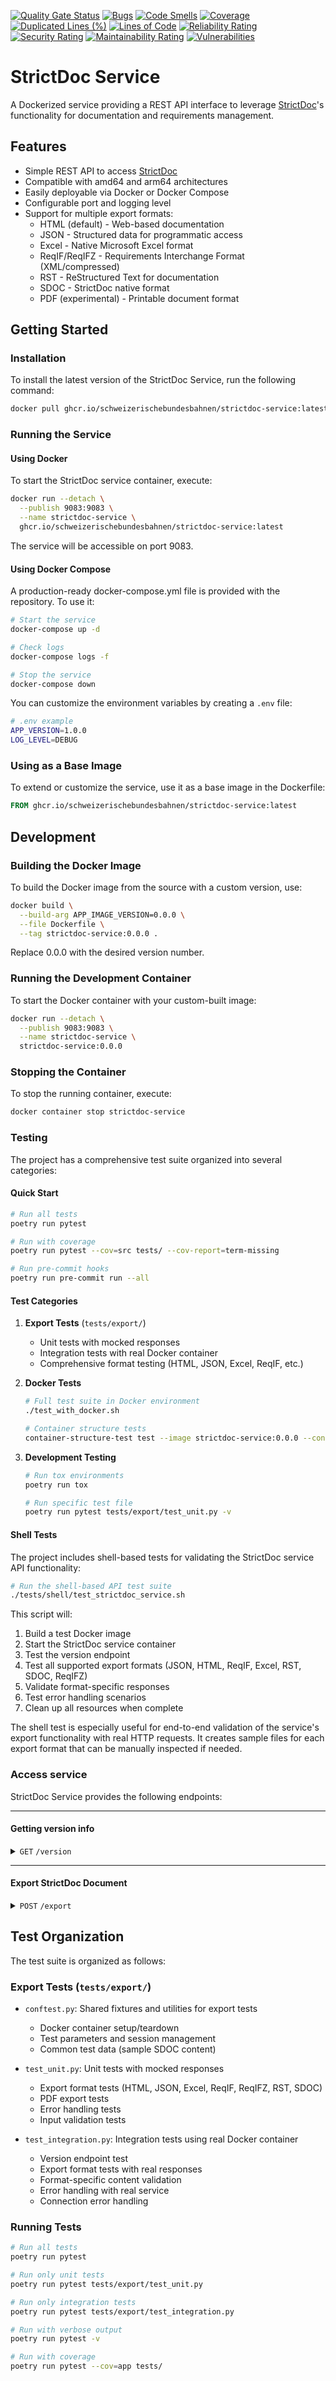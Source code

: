 [![Quality Gate Status](https://sonarcloud.io/api/project_badges/measure?project=SchweizerischeBundesbahnen_strictdoc-service&metric=alert_status)](https://sonarcloud.io/summary/new_code?id=SchweizerischeBundesbahnen_strictdoc-service)
[![Bugs](https://sonarcloud.io/api/project_badges/measure?project=SchweizerischeBundesbahnen_strictdoc-service&metric=bugs)](https://sonarcloud.io/summary/new_code?id=SchweizerischeBundesbahnen_strictdoc-service)
[![Code Smells](https://sonarcloud.io/api/project_badges/measure?project=SchweizerischeBundesbahnen_strictdoc-service&metric=code_smells)](https://sonarcloud.io/summary/new_code?id=SchweizerischeBundesbahnen_strictdoc-service)
[![Coverage](https://sonarcloud.io/api/project_badges/measure?project=SchweizerischeBundesbahnen_strictdoc-service&metric=coverage)](https://sonarcloud.io/summary/new_code?id=SchweizerischeBundesbahnen_strictdoc-service)
[![Duplicated Lines (%)](https://sonarcloud.io/api/project_badges/measure?project=SchweizerischeBundesbahnen_strictdoc-service&metric=duplicated_lines_density)](https://sonarcloud.io/summary/new_code?id=SchweizerischeBundesbahnen_strictdoc-service)
[![Lines of Code](https://sonarcloud.io/api/project_badges/measure?project=SchweizerischeBundesbahnen_strictdoc-service&metric=ncloc)](https://sonarcloud.io/summary/new_code?id=SchweizerischeBundesbahnen_strictdoc-service)
[![Reliability Rating](https://sonarcloud.io/api/project_badges/measure?project=SchweizerischeBundesbahnen_strictdoc-service&metric=reliability_rating)](https://sonarcloud.io/summary/new_code?id=SchweizerischeBundesbahnen_strictdoc-service)
[![Security Rating](https://sonarcloud.io/api/project_badges/measure?project=SchweizerischeBundesbahnen_strictdoc-service&metric=security_rating)](https://sonarcloud.io/summary/new_code?id=SchweizerischeBundesbahnen_strictdoc-service)
[![Maintainability Rating](https://sonarcloud.io/api/project_badges/measure?project=SchweizerischeBundesbahnen_strictdoc-service&metric=sqale_rating)](https://sonarcloud.io/summary/new_code?id=SchweizerischeBundesbahnen_strictdoc-service)
[![Vulnerabilities](https://sonarcloud.io/api/project_badges/measure?project=SchweizerischeBundesbahnen_strictdoc-service&metric=vulnerabilities)](https://sonarcloud.io/summary/new_code?id=SchweizerischeBundesbahnen_strictdoc-service)

# StrictDoc Service

A Dockerized service providing a REST API interface to leverage [StrictDoc](https://github.com/strictdoc-project/strictdoc)'s functionality for documentation and requirements management.

## Features

- Simple REST API to access [StrictDoc](https://github.com/strictdoc-project/strictdoc)
- Compatible with amd64 and arm64 architectures
- Easily deployable via Docker or Docker Compose
- Configurable port and logging level
- Support for multiple export formats:
  - HTML (default) - Web-based documentation
  - JSON - Structured data for programmatic access
  - Excel - Native Microsoft Excel format
  - ReqIF/ReqIFZ - Requirements Interchange Format (XML/compressed)
  - RST - ReStructured Text for documentation
  - SDOC - StrictDoc native format
  - PDF (experimental) - Printable document format

## Getting Started

### Installation

To install the latest version of the StrictDoc Service, run the following command:

```bash
docker pull ghcr.io/schweizerischebundesbahnen/strictdoc-service:latest
```

### Running the Service

#### Using Docker

To start the StrictDoc service container, execute:

```bash
docker run --detach \
  --publish 9083:9083 \
  --name strictdoc-service \
  ghcr.io/schweizerischebundesbahnen/strictdoc-service:latest
```

The service will be accessible on port 9083.

#### Using Docker Compose

A production-ready docker-compose.yml file is provided with the repository. To use it:

```bash
# Start the service
docker-compose up -d

# Check logs
docker-compose logs -f

# Stop the service
docker-compose down
```

You can customize the environment variables by creating a `.env` file:

```bash
# .env example
APP_VERSION=1.0.0
LOG_LEVEL=DEBUG
```

### Using as a Base Image

To extend or customize the service, use it as a base image in the Dockerfile:

```Dockerfile
FROM ghcr.io/schweizerischebundesbahnen/strictdoc-service:latest
```

## Development

### Building the Docker Image

To build the Docker image from the source with a custom version, use:

```bash
docker build \
  --build-arg APP_IMAGE_VERSION=0.0.0 \
  --file Dockerfile \
  --tag strictdoc-service:0.0.0 .
```

Replace 0.0.0 with the desired version number.

### Running the Development Container

To start the Docker container with your custom-built image:

```bash
docker run --detach \
  --publish 9083:9083 \
  --name strictdoc-service \
  strictdoc-service:0.0.0
```

### Stopping the Container

To stop the running container, execute:

```bash
docker container stop strictdoc-service
```

### Testing

The project has a comprehensive test suite organized into several categories:

#### Quick Start

```bash
# Run all tests
poetry run pytest
```
```bash
# Run with coverage
poetry run pytest --cov=src tests/ --cov-report=term-missing
```
```bash
# Run pre-commit hooks
poetry run pre-commit run --all
```

#### Test Categories

1. **Export Tests** (`tests/export/`)
   - Unit tests with mocked responses
   - Integration tests with real Docker container
   - Comprehensive format testing (HTML, JSON, Excel, ReqIF, etc.)

2. **Docker Tests**
   ```bash
   # Full test suite in Docker environment
   ./test_with_docker.sh
   ```
   ```bash
   # Container structure tests
   container-structure-test test --image strictdoc-service:0.0.0 --config ./tests/container/container-structure-test.yaml
   ```

3. **Development Testing**
   ```bash
   # Run tox environments
   poetry run tox
   ```
   ```bash
   # Run specific test file
   poetry run pytest tests/export/test_unit.py -v
   ```

#### Shell Tests

The project includes shell-based tests for validating the StrictDoc service API functionality:

```bash
# Run the shell-based API test suite
./tests/shell/test_strictdoc_service.sh
```

This script will:
1. Build a test Docker image
2. Start the StrictDoc service container
3. Test the version endpoint
4. Test all supported export formats (JSON, HTML, ReqIF, Excel, RST, SDOC, ReqIFZ)
5. Validate format-specific responses
6. Test error handling scenarios
7. Clean up all resources when complete

The shell test is especially useful for end-to-end validation of the service's export functionality with real HTTP requests. It creates sample files for each export format that can be manually inspected if needed.

### Access service

StrictDoc Service provides the following endpoints:

------------------------------------------------------------------------------------------

#### Getting version info

<details>
  <summary>
    <code>GET</code> <code>/version</code>
  </summary>

##### Responses

> | HTTP code | Content-Type       | Response                                                                                                                            |
> |-----------|--------------------|-------------------------------------------------------------------------------------------------------------------------------------|
> | `200`     | `application/json` | `{ "python": "3.13.0", "strictdoc": "0.7.0", "strictdocService": "0.0.0", "timestamp": "2024-09-23T12:23:09Z" }` |

##### Example cURL

> ```bash
>  curl -X GET -H "Content-Type: application/json" http://localhost:9083/version
> ```

</details>


------------------------------------------------------------------------------------------

#### Export StrictDoc Document

<details>
  <summary>
    <code>POST</code> <code>/export</code>
  </summary>

##### Parameters

> | Parameter name | Type     | Data type | Description                                                                                                   |
> |----------------|----------|-----------|---------------------------------------------------------------------------------------------------------------|
> | format         | optional | string    | Export format: html, html2pdf, rst, json, excel, reqif-sdoc, reqifz-sdoc, sdoc, doxygen, spdx (default: html) |
> | file_name      | optional | string    | Base name for the output file (default: exported-document)                                                    |

##### Responses

> | HTTP code | Content-Type             | Response                      |
> |-----------|--------------------------|-------------------------------|
> | `200`     | Varies by export format  | Exported document (file)      |
> | `400`     | `plain/text`             | Error message with exception  |
> | `500`     | `plain/text`             | Error message with exception  |

##### Example cURL

> ```bash
> curl -X POST -H "Content-Type: text/plain" --data-binary @input.sdoc "http://localhost:9083/export?format=reqif-sdoc&file_name=requirements" --output requirements.reqif
> ```

</details>

## Test Organization

The test suite is organized as follows:

### Export Tests (`tests/export/`)

- `conftest.py`: Shared fixtures and utilities for export tests
  - Docker container setup/teardown
  - Test parameters and session management
  - Common test data (sample SDOC content)

- `test_unit.py`: Unit tests with mocked responses
  - Export format tests (HTML, JSON, Excel, ReqIF, ReqIFZ, RST, SDOC)
  - PDF export tests
  - Error handling tests
  - Input validation tests

- `test_integration.py`: Integration tests using real Docker container
  - Version endpoint test
  - Export format tests with real responses
  - Format-specific content validation
  - Error handling with real service
  - Connection error handling

### Running Tests

```bash
# Run all tests
poetry run pytest
```
```bash
# Run only unit tests
poetry run pytest tests/export/test_unit.py
```
```bash
# Run only integration tests
poetry run pytest tests/export/test_integration.py
```
```bash
# Run with verbose output
poetry run pytest -v
```
```bash
# Run with coverage
poetry run pytest --cov=app tests/
```
